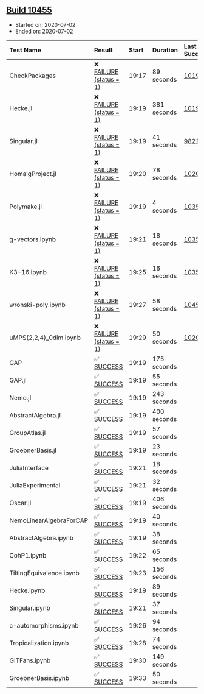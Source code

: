 ## [Build 10455](https://oscarci.mathematik.uni-kl.de/job/oscar/10455/)

* Started on: 2020-07-02
* Ended on: 2020-07-02

| Test Name    | Result | Start | Duration | Last Success | First Failure |
|:-------------|:-------|:------|:---------|:-------------|:--------------|
| CheckPackages | ❌ [FAILURE (status = 1)](https://oscarci.mathematik.uni-kl.de/job/oscar/10455/artifact/logs/build-10455/CheckPackages.log) | 19:17 | 89 seconds | [10197](https://oscarci.mathematik.uni-kl.de/job/oscar/10197/) | [10198](https://oscarci.mathematik.uni-kl.de/job/oscar/10198/) |
| Hecke.jl | ❌ [FAILURE (status = 1)](https://oscarci.mathematik.uni-kl.de/job/oscar/10455/artifact/logs/build-10455/Hecke.jl.log) | 19:19 | 381 seconds | [10197](https://oscarci.mathematik.uni-kl.de/job/oscar/10197/) | [10198](https://oscarci.mathematik.uni-kl.de/job/oscar/10198/) |
| Singular.jl | ❌ [FAILURE (status = 1)](https://oscarci.mathematik.uni-kl.de/job/oscar/10455/artifact/logs/build-10455/Singular.jl.log) | 19:19 | 41 seconds | [9821](https://oscarci.mathematik.uni-kl.de/job/oscar/9821/) | [9822](https://oscarci.mathematik.uni-kl.de/job/oscar/9822/) |
| HomalgProject.jl | ❌ [FAILURE (status = 1)](https://oscarci.mathematik.uni-kl.de/job/oscar/10455/artifact/logs/build-10455/HomalgProject.jl.log) | 19:20 | 78 seconds | [10209](https://oscarci.mathematik.uni-kl.de/job/oscar/10209/) | [10210](https://oscarci.mathematik.uni-kl.de/job/oscar/10210/) |
| Polymake.jl | ❌ [FAILURE (status = 1)](https://oscarci.mathematik.uni-kl.de/job/oscar/10455/artifact/logs/build-10455/Polymake.jl.log) | 19:19 | 4 seconds | [10356](https://oscarci.mathematik.uni-kl.de/job/oscar/10356/) | [10357](https://oscarci.mathematik.uni-kl.de/job/oscar/10357/) |
| g-vectors.ipynb | ❌ [FAILURE (status = 1)](https://oscarci.mathematik.uni-kl.de/job/oscar/10455/artifact/logs/build-10455/g-vectors.ipynb.log) | 19:21 | 18 seconds | [10356](https://oscarci.mathematik.uni-kl.de/job/oscar/10356/) | [10357](https://oscarci.mathematik.uni-kl.de/job/oscar/10357/) |
| K3-16.ipynb | ❌ [FAILURE (status = 1)](https://oscarci.mathematik.uni-kl.de/job/oscar/10455/artifact/logs/build-10455/K3-16.ipynb.log) | 19:25 | 16 seconds | [10356](https://oscarci.mathematik.uni-kl.de/job/oscar/10356/) | [10357](https://oscarci.mathematik.uni-kl.de/job/oscar/10357/) |
| wronski-poly.ipynb | ❌ [FAILURE (status = 1)](https://oscarci.mathematik.uni-kl.de/job/oscar/10455/artifact/logs/build-10455/wronski-poly.ipynb.log) | 19:27 | 58 seconds | [10452](https://oscarci.mathematik.uni-kl.de/job/oscar/10452/) | [10453](https://oscarci.mathematik.uni-kl.de/job/oscar/10453/) |
| uMPS(2,2,4)_0dim.ipynb | ❌ [FAILURE (status = 1)](https://oscarci.mathematik.uni-kl.de/job/oscar/10455/artifact/logs/build-10455/uMPS-2-2-4-_0dim.ipynb.log) | 19:29 | 50 seconds | [10209](https://oscarci.mathematik.uni-kl.de/job/oscar/10209/) | [10210](https://oscarci.mathematik.uni-kl.de/job/oscar/10210/) |
| GAP | ✅ [SUCCESS](https://oscarci.mathematik.uni-kl.de/job/oscar/10455/artifact/logs/build-10455/GAP.log) | 19:19 | 175 seconds |  |  |
| GAP.jl | ✅ [SUCCESS](https://oscarci.mathematik.uni-kl.de/job/oscar/10455/artifact/logs/build-10455/GAP.jl.log) | 19:19 | 55 seconds |  |  |
| Nemo.jl | ✅ [SUCCESS](https://oscarci.mathematik.uni-kl.de/job/oscar/10455/artifact/logs/build-10455/Nemo.jl.log) | 19:19 | 243 seconds |  |  |
| AbstractAlgebra.jl | ✅ [SUCCESS](https://oscarci.mathematik.uni-kl.de/job/oscar/10455/artifact/logs/build-10455/AbstractAlgebra.jl.log) | 19:19 | 400 seconds |  |  |
| GroupAtlas.jl | ✅ [SUCCESS](https://oscarci.mathematik.uni-kl.de/job/oscar/10455/artifact/logs/build-10455/GroupAtlas.jl.log) | 19:19 | 57 seconds |  |  |
| GroebnerBasis.jl | ✅ [SUCCESS](https://oscarci.mathematik.uni-kl.de/job/oscar/10455/artifact/logs/build-10455/GroebnerBasis.jl.log) | 19:19 | 23 seconds |  |  |
| JuliaInterface | ✅ [SUCCESS](https://oscarci.mathematik.uni-kl.de/job/oscar/10455/artifact/logs/build-10455/JuliaInterface.log) | 19:21 | 18 seconds |  |  |
| JuliaExperimental | ✅ [SUCCESS](https://oscarci.mathematik.uni-kl.de/job/oscar/10455/artifact/logs/build-10455/JuliaExperimental.log) | 19:21 | 32 seconds |  |  |
| Oscar.jl | ✅ [SUCCESS](https://oscarci.mathematik.uni-kl.de/job/oscar/10455/artifact/logs/build-10455/Oscar.jl.log) | 19:19 | 406 seconds |  |  |
| NemoLinearAlgebraForCAP | ✅ [SUCCESS](https://oscarci.mathematik.uni-kl.de/job/oscar/10455/artifact/logs/build-10455/NemoLinearAlgebraForCAP.log) | 19:19 | 40 seconds |  |  |
| AbstractAlgebra.ipynb | ✅ [SUCCESS](https://oscarci.mathematik.uni-kl.de/job/oscar/10455/artifact/logs/build-10455/AbstractAlgebra.ipynb.log) | 19:19 | 38 seconds |  |  |
| CohP1.ipynb | ✅ [SUCCESS](https://oscarci.mathematik.uni-kl.de/job/oscar/10455/artifact/logs/build-10455/CohP1.ipynb.log) | 19:22 | 65 seconds |  |  |
| TiltingEquivalence.ipynb | ✅ [SUCCESS](https://oscarci.mathematik.uni-kl.de/job/oscar/10455/artifact/logs/build-10455/TiltingEquivalence.ipynb.log) | 19:23 | 156 seconds |  |  |
| Hecke.ipynb | ✅ [SUCCESS](https://oscarci.mathematik.uni-kl.de/job/oscar/10455/artifact/logs/build-10455/Hecke.ipynb.log) | 19:19 | 89 seconds |  |  |
| Singular.ipynb | ✅ [SUCCESS](https://oscarci.mathematik.uni-kl.de/job/oscar/10455/artifact/logs/build-10455/Singular.ipynb.log) | 19:21 | 37 seconds |  |  |
| c-automorphisms.ipynb | ✅ [SUCCESS](https://oscarci.mathematik.uni-kl.de/job/oscar/10455/artifact/logs/build-10455/c-automorphisms.ipynb.log) | 19:26 | 94 seconds |  |  |
| Tropicalization.ipynb | ✅ [SUCCESS](https://oscarci.mathematik.uni-kl.de/job/oscar/10455/artifact/logs/build-10455/Tropicalization.ipynb.log) | 19:28 | 74 seconds |  |  |
| GITFans.ipynb | ✅ [SUCCESS](https://oscarci.mathematik.uni-kl.de/job/oscar/10455/artifact/logs/build-10455/GITFans.ipynb.log) | 19:30 | 149 seconds |  |  |
| GroebnerBasis.ipynb | ✅ [SUCCESS](https://oscarci.mathematik.uni-kl.de/job/oscar/10455/artifact/logs/build-10455/GroebnerBasis.ipynb.log) | 19:33 | 50 seconds |  |  |

